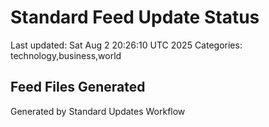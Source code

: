 # Standard Feed Update Status
Last updated: Sat Aug  2 20:26:10 UTC 2025
Categories: technology,business,world

## Feed Files Generated

Generated by Standard Updates Workflow
